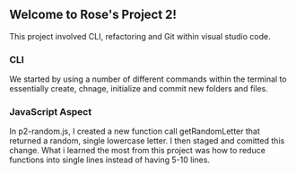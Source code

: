## Welcome to Rose's Project 2!
This project involved CLI, refactoring and Git within visual studio code.


### CLI
We started by using a number of different commands within the terminal to essentially create, chnage, initialize and commit new folders and files.

### JavaScript Aspect
In p2-random.js, I created a new function call getRandomLetter that returned a random, single lowercase letter. I then staged and comitted this change.
What i learned the most from this project was how to reduce functions into single lines instead of having 5-10 lines.


